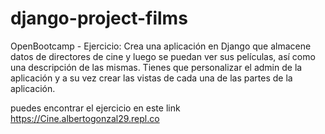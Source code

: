 # django-project-films
OpenBootcamp - Ejercicio: Crea una aplicación en Django que almacene datos de directores de cine y luego se puedan ver sus películas, así como una descripción de las mismas.  Tienes que personalizar el admin de la aplicación y a su vez crear las vistas de cada una de las partes de la aplicación.

puedes encontrar el ejercicio en este link https://Cine.albertogonzal29.repl.co
